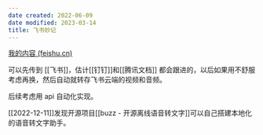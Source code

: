 ```yaml
---
date created: 2022-06-09
date modified: 2023-03-14
title: 飞书妙记
---
```


[我的内容 (feishu.cn)](https://yz3vq78x1p.feishu.cn/minutes/me)

可以先传到 [[飞书]]，估计[[钉钉]]和[[腾讯文档]] 都会跟进的，以后如果用不舒服考虑再换，然后自动就转存飞书云端的视频和音频。

后续考虑用 api 自动化实现。

[[2022-12-11]]发现开源项目[[buzz - 开源离线语音转文字]]可以自己搭建本地化的语音转文字助手。
